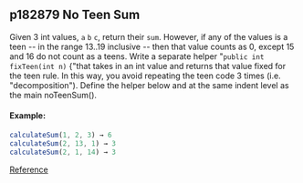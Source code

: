 ## p182879 No Teen Sum

Given 3 int values, `a` `b` `c`, return their `sum`. However, if any of the values is a teen -- in the range 13..19 inclusive -- then that value counts as 0, except 15 and 16 do not count as a teens. Write a separate helper "`public int fixTeen(int n)` {"that takes in an int value and returns that value fixed for the teen rule. In this way, you avoid repeating the teen code 3 times (i.e. "decomposition"). Define the helper below and at the same indent level as the main noTeenSum().

#### Example:
```js
calculateSum(1, 2, 3) → 6
calculateSum(2, 13, 1) → 3
calculateSum(2, 1, 14) → 3
```
[Reference](https://codingbat.com/prob/p182879)
